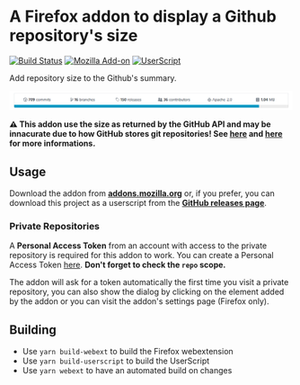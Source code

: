 # A Firefox addon to display a Github repository's size

[![Build Status](https://cloud.drone.io/api/badges/Shywim/github-repo-size/status.svg)](https://cloud.drone.io/Shywim/github-repo-size)
[![Mozilla Add-on](https://img.shields.io/amo/v/github-repo-size.svg?style=flat-square)][amo]
[![UserScript](https://img.shields.io/badge/userscript-v1.6.0-blue.svg?style=flat-square)][ujs]

Add repository size to the Github's summary.

![Addon screenshot](art/screenshot.png)

**⚠ This addon use the size as returned by the GitHub API and may be
innacurate due to how GitHub stores git repositories! See [here][soq] and
[here][ghb] for more informations.**

## Usage

Download the addon from **[addons.mozilla.org][amo]** or, if you prefer, you
can download this project as a userscript from the **[GitHub releases page][ghreleases]**.

### Private Repositories

A **Personal Access Token** from an account with access to the private repository is
required for this addon to work. You can create a Personal Access Token
[here][ghsettings]. **Don't forget to check the `repo` scope.**

The addon will ask for a token automatically the first time you visit a private
repository, you can also show the dialog by clicking on the element added by the
addon or you can visit the addon's settings page (Firefox only).

## Building

- Use `yarn build-webext` to build the Firefox webextension
- Use `yarn build-userscript` to build the UserScript
- Use `yarn webext` to have an automated build on changes

[amo]: https://addons.mozilla.org/firefox/addon/github-repo-size/
[ujs]: https://github.com/Shywim/github-repo-size/releases/latest/download/github-repo-size.user.js
[ghreleases]: https://github.com/Shywim/github-repo-size/releases
[soq]: https://stackoverflow.com/a/8679592/1424030
[ghb]: https://git-blame.blogspot.fr/2012/08/bringing-bit-more-sanity-to-alternates.html
[ghsettings]: https://github.com/settings/tokens

